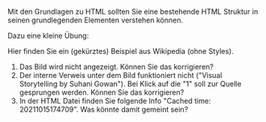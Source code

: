 Mit den Grundlagen zu HTML sollten Sie eine bestehende HTML Struktur in seinen grundlegenden Elementen verstehen können.



Dazu eine kleine Übung:

Hier finden Sie ein (gekürztes) Beispiel aus Wikipedia (ohne Styles).

1. Das Bild wird nicht angezeigt. Können Sie das korrigieren?
2. Der interne Verweis unter dem Bild funktioniert nicht ("Visual Storytelling by Suhani Gowan"). Bei Klick auf die "1" soll zur Quelle gesprungen werden. Können Sie das korrigieren?
3. In der HTML Datei finden Sie folgende Info "Cached time: 20211015174709". Was könnte damit gemeint sein?